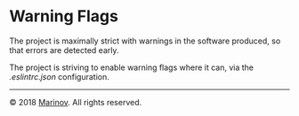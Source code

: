 # Warning Flags

The project is maximally strict with warnings in the software produced, so that errors are detected early.

The project is striving to enable warning flags where it can, via the *.eslintrc.json* configuration.

***

© 2018 [Marinov](http://marinov.link "Marinov"). All rights reserved.
